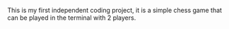 This is my first independent coding project, it is a simple chess game that can be played in the terminal with 2 players.
